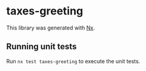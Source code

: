 # taxes-greeting

This library was generated with [Nx](https://nx.dev).

## Running unit tests

Run `nx test taxes-greeting` to execute the unit tests.
